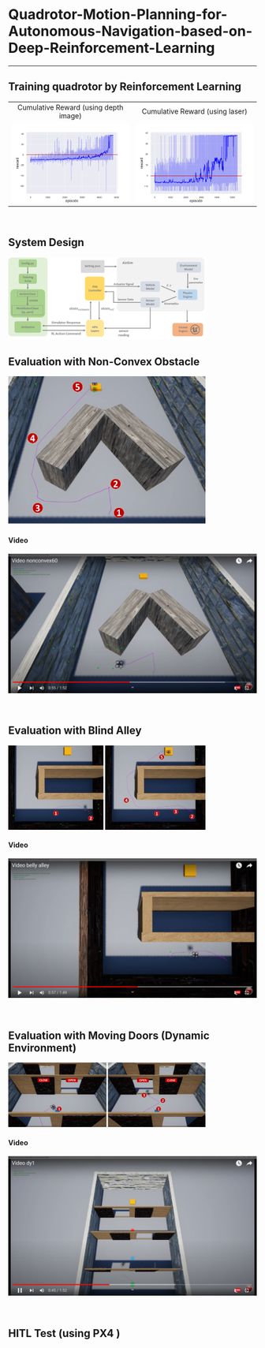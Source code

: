 # Quadrotor-Motion-Planning-for-Autonomous-Navigation-based-on-Deep-Reinforcement-Learning
----

## Training quadrotor by Reinforcement Learning 

<table>
    <center>
    <tr>
        <td><center>Cumulative Reward (using depth image)</center></td>
        <td><center>Cumulative Reward (using laser)</center></td>
    </tr>
    </center>
    <tr>
        <td align="center"><img src="https://github.com/Zong-Xi/Quadrotor-Motion-Planning-for-Autonomous-Navigation-based-on-Deep-Reinforcement-Learning/blob/main/result/result_image.png" ></td>
        <td align="center"><img src="https://github.com/Zong-Xi/Quadrotor-Motion-Planning-for-Autonomous-Navigation-based-on-Deep-Reinforcement-Learning/blob/main/result/result_laser.png" ></td>
    </tr>
</table>



<br>

## System Design
<img src="https://github.com/Zong-Xi/Quadrotor-Motion-Planning-for-Autonomous-Navigation-based-on-Deep-Reinforcement-Learning/blob/main/picture/system_design.png" width="400" alt="System_Design"/>

<br>

## Evaluation with Non-Convex Obstacle
<img src="https://github.com/Zong-Xi/Quadrotor-Motion-Planning-for-Autonomous-Navigation-based-on-Deep-Reinforcement-Learning/blob/main/picture/convex1.png" width="400" alt="Convex"/>

#### Video

[![Watch the video nonconvex](https://github.com/Zong-Xi/Quadrotor-Motion-Planning-for-Autonomous-Navigation-based-on-Deep-Reinforcement-Learning/blob/main/picture/co.png)](https://youtu.be/4TPvgdnOK-U)

<br>

## Evaluation with Blind Alley
<img src="https://github.com/Zong-Xi/Quadrotor-Motion-Planning-for-Autonomous-Navigation-based-on-Deep-Reinforcement-Learning/blob/main/picture/blindalley.png" width="400" alt="Alley"/>

#### Video

[![Watch the video alley](https://github.com/Zong-Xi/Quadrotor-Motion-Planning-for-Autonomous-Navigation-based-on-Deep-Reinforcement-Learning/blob/main/picture/ba.png)](https://youtu.be/DjY7rzvJA9A)

<br>

## Evaluation with Moving Doors (Dynamic Environment)
<img src="https://github.com/Zong-Xi/Quadrotor-Motion-Planning-for-Autonomous-Navigation-based-on-Deep-Reinforcement-Learning/blob/main/picture/dynamic.png" width="400" alt="Dynamic"/>

#### Video

[![Watch the video nonconvex](https://github.com/Zong-Xi/Quadrotor-Motion-Planning-for-Autonomous-Navigation-based-on-Deep-Reinforcement-Learning/blob/main/picture/dy.png)](https://youtu.be/VTwn2tqv_2I)

<br>

## HITL Test (using PX4 )
